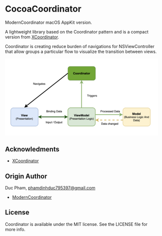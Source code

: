 # CocoaCoordinator

ModernCoordinator macOS AppKit version.

A lightweight library based on the Coordinator pattern and is a compact version from [XCoordinator](https://github.com/quickbirdstudios/XCoordinator).

Coordinator is creating reduce burden of navigations for NSViewController that allow groups a particular flow to visualize the transition between views.

![alt text](Images/MVVM-C.png?raw=true)

## Acknowledments

- [XCoordinator](https://github.com/quickbirdstudios/XCoordinator)

## Origin Author

Duc Pham, phamdinhduc795397@gmail.com

- [ModernCoordinator](https://github.com/phamdinhduc795397/ModernCoordinator)

## License

Coordinator is available under the MIT license. See the LICENSE file for more info.
